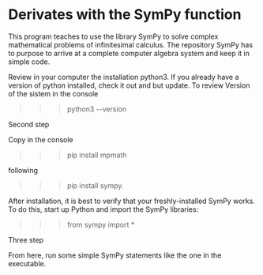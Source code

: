 # Derivates with the  SymPy function

This program teaches to use the library SymPy to solve complex mathematical problems of infinitesimal calculus. The repository SymPy has to purpose to arrive at a complete computer algebra system and keep it in simple code. 

   Review in your computer the installation python3. If you already have a version of python installed, check it out and but update. To review Version of      the sistem in the console

   >>>python3 --version 

Second step

   Copy in the console

   >>> pip install mpmath

   following

   >>> pip install sympy. 

   After installation, it is best to verify that your freshly-installed SymPy works. To do this, start up Python and import the SymPy libraries:

   >>> from sympy import *

Three step 
 
   From here, run some simple SymPy statements like the one in the executable.



